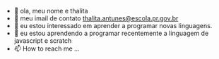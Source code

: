 - 👋 ola, meu nome e thalita 
- 👀 meu imail de contato thalita.antunes@escola.pr.gov.br
- 🌱 eu estou interessado em aprender a programar novas linguagens.
- 💞️ eu estou aprendendo a programar recentemente a linguagem de javascript e scratch
- 📫 How to reach me ...

<!---
thalitascarpim/thalitascarpim is a ✨ special ✨ repository because its `README.md` (this file) appears on your GitHub profile.
You can click the Preview link to take a look at your changes.
--->
